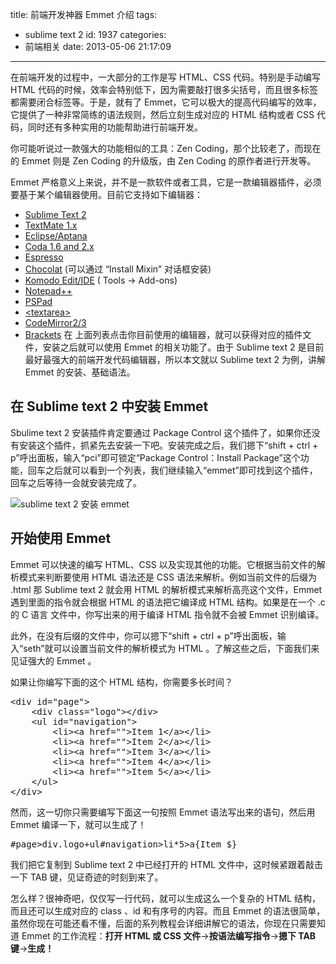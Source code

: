 title: 前端开发神器 Emmet 介绍
tags:

- sublime text 2
  id: 1937
  categories:
- 前端相关
  date: 2013-05-06 21:17:09

---

在前端开发的过程中，一大部分的工作是写 HTML、CSS 代码。特别是手动编写 HTML 代码的时候，效率会特别低下，因为需要敲打很多尖括号，而且很多标签都需要闭合标签等。于是，就有了 Emmet，它可以极大的提高代码编写的效率，它提供了一种非常简练的语法规则，然后立刻生成对应的 HTML 结构或者 CSS 代码，同时还有多种实用的功能帮助进行前端开发。

你可能听说过一款强大的功能相似的工具：Zen Coding，那个比较老了，而现在的 Emmet 则是 Zen Coding 的升级版，由 Zen Coding 的原作者进行开发等。

Emmet 严格意义上来说，并不是一款软件或者工具，它是一款编辑器插件，必须要基于某个编辑器使用。目前它支持如下编辑器：

- [Sublime Text 2](https://github.com/sergeche/emmet-sublime)
- [TextMate 1.x](https://github.com/emmetio/Emmet.tmplugin)
- [Eclipse/Aptana](https://github.com/emmetio/emmet-eclipse)
- [Coda 1.6 and 2.x](https://github.com/emmetio/Emmet.codaplugin)
- [Espresso](https://github.com/emmetio/Emmet.sugar)
- [Chocolat](https://github.com/sergeche/emmet.chocmixin) (可以通过 “Install Mixin” 对话框安装)
- [Komodo Edit/IDE](https://github.com/emmetio/emmet/downloads) ( Tools → Add-ons)
- [Notepad++](https://github.com/emmetio/emmet/downloads)
- [PSPad](https://github.com/emmetio/emmet/downloads)
- [&lt;textarea&gt;](https://github.com/emmetio/emmet/downloads)
- [CodeMirror2/3](https://github.com/emmetio/codemirror)
- [Brackets](https://github.com/emmetio/brackets-emmet)
  在 上面列表点击你目前使用的编辑器，就可以获得对应的插件文件，安装之后就可以使用 Emmet 的相关功能了。由于 Sublime text 2 是目前最好最强大的前端开发代码编辑器，所以本文就以 Sublime text 2 为例，讲解 Emmet 的安装、基础语法。

## 在 Sublime text 2 中安装 Emmet

Sbulime text 2 安装插件肯定要通过 Package Control 这个插件了，如果你还没有安装这个插件，抓紧先去安装一下吧。安装完成之后，我们摁下“shift + ctrl + p”呼出面板，输入“pci”即可锁定“Package Control：Install Package”这个功能，回车之后就可以看到一个列表，我们继续输入“emmet”即可找到这个插件，回车之后等待一会就安装完成了。

![sublime text 2 安装 emmet ](https://qxzm-cdn.sapi.work/blog/2013/04/1907/emmet0.png)

## 开始使用 Emmet

Emmet 可以快速的编写 HTML、CSS 以及实现其他的功能。它根据当前文件的解析模式来判断要使用 HTML 语法还是 CSS 语法来解析。例如当前文件的后缀为 .html 那 Sublime text 2 就会用 HTML 的解析模式来解析高亮这个文件，Emmet 遇到里面的指令就会根据 HTML 的语法把它编译成 HTML 结构。如果是在一个 .c 的 C 语言 文件中，你写出来的用于编译 HTML 指令就不会被 Emmet 识别编译。

此外，在没有后缀的文件中，你可以摁下“shift + ctrl + p”呼出面板，输入“seth”就可以设置当前文件的解析模式为 HTML 。了解这些之后，下面我们来见证强大的 Emmet 。

如果让你编写下面的这个 HTML 结构，你需要多长时间？

<pre>&lt;div id="page"&gt;
    &lt;div class="logo"&gt;&lt;/div&gt;
    &lt;ul id="navigation"&gt;
        &lt;li&gt;&lt;a href=""&gt;Item 1&lt;/a&gt;&lt;/li&gt;
        &lt;li&gt;&lt;a href=""&gt;Item 2&lt;/a&gt;&lt;/li&gt;
        &lt;li&gt;&lt;a href=""&gt;Item 3&lt;/a&gt;&lt;/li&gt;
        &lt;li&gt;&lt;a href=""&gt;Item 4&lt;/a&gt;&lt;/li&gt;
        &lt;li&gt;&lt;a href=""&gt;Item 5&lt;/a&gt;&lt;/li&gt;
    &lt;/ul&gt;
&lt;/div&gt;</pre>

然而，这一切你只需要编写下面这一句按照 Emmet 语法写出来的语句，然后用 Emmet 编译一下，就可以生成了！

<pre>#page&gt;div.logo+ul#navigation&gt;li*5&gt;a{Item $}</pre>

我们把它复制到 Sublime text 2 中已经打开的 HTML 文件中，这时候紧跟着敲击一下 TAB 键，见证奇迹的时刻到来了。

怎么样？很神奇吧，仅仅写一行代码，就可以生成这么一个复杂的 HTML 结构，而且还可以生成对应的 class 、id 和有序号的内容。而且 Emmet 的语法很简单，虽然你现在可能还看不懂，后面的系列教程会详细讲解它的语法，你现在只需要知道 Emmet 的工作流程：**打开 HTML 或 CSS 文件**-&gt;**按语法编写指令**-&gt;**摁下 TAB 键**-&gt;**生成！**
